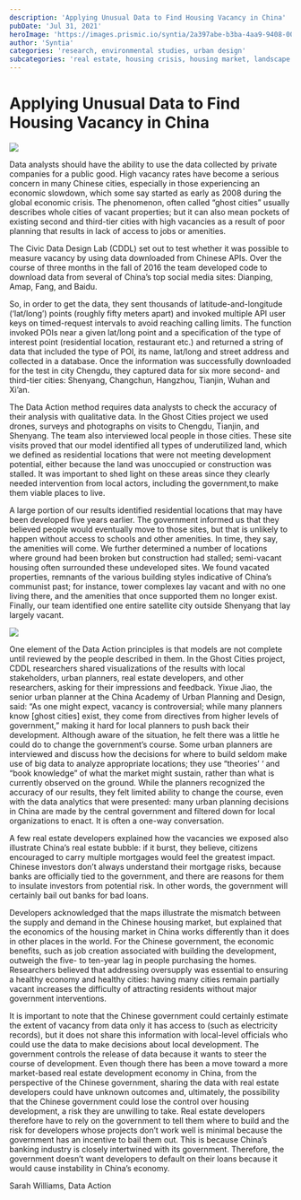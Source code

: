 ```yaml
---
description: 'Applying Unusual Data to Find Housing Vacancy in China'
pubDate: 'Jul 31, 2021'
heroImage: 'https://images.prismic.io/syntia/2a397abe-b3ba-4aa9-9408-00553c0240cd_img_20210731_214243.jpg?auto=compress,format'
author: 'Syntia'
categories: 'research, environmental studies, urban design'
subcategories: 'real estate, housing crisis, housing market, landscape design, urban planning'
---
```


# **Applying Unusual Data to Find Housing Vacancy in China**

![](https://images.prismic.io/syntia/2a397abe-b3ba-4aa9-9408-00553c0240cd_img_20210731_214243.jpg?auto=compress,format)

Data analysts should have the ability to use the data collected by private companies for a public good. High vacancy rates have become a serious concern in many Chinese cities, especially in those experiencing an economic slowdown, which some say started as early as 2008 during the global economic crisis. The phenomenon, often called “ghost cities” usually describes whole cities of vacant properties; but it can also mean pockets of existing second and third-tier cities with high vacancies as a result of poor planning that results in lack of access to jobs or amenities.

The Civic Data Design Lab (CDDL) set out to test whether it was possible to measure vacancy by using data downloaded from Chinese APIs. Over the course of three months in the fall of 2016 the team developed code to download data from several of China’s top social media sites: Dianping, Amap, Fang, and Baidu.

So, in order to get the data, they sent thousands of latitude-and-longitude (‘lat/long’) points (roughly fifty meters apart) and invoked multiple API user keys on timed-request intervals to avoid reaching calling limits. The function invoked POIs near a given lat/long point and a specification of the type of interest point (residential location, restaurant etc.) and returned a string of data that included the type of POI, its name, lat/long and street address and collected in a database. Once the information was successfully downloaded for the test in city Chengdu, they captured data for six more second- and third-tier cities: Shenyang, Changchun, Hangzhou, Tianjin, Wuhan and Xi’an. 

The Data Action method requires data analysts to check the accuracy of their analysis with qualitative data. In the Ghost Cities project we used drones, surveys and photographs on visits to Chengdu, Tianjin, and Shenyang. The team also interviewed local people in those cities. These site visits proved that our model identified all types of underutilized land, which we defined as residential locations that were not meeting development potential, either because the land was unoccupied or construction was stalled. It was important to shed light on these areas since they clearly needed intervention from local actors, including the government,to make them viable places to live.

A large portion of our results identified residential locations that may have been developed five years earlier. The government informed us that they believed people would eventually move to those sites, but that is unlikely to happen without access to schools and other amenities. In time, they say, the amenities will come. We further determined a number of locations where ground had been broken but construction had stalled; semi-vacant housing often surrounded these undeveloped sites. We found vacated properties, remnants of the various building styles indicative of China’s communist past; for instance, tower complexes lay vacant and with no one living there, and the amenities that once supported them no longer exist. Finally, our team identified one entire satellite city outside Shenyang that lay largely vacant.

![](https://images.prismic.io/syntia/5edf606e-96e2-4897-91c9-86782e03750c_img_20210731_214443.jpg?auto=compress,format)

One element of the Data Action principles is that models are not complete until reviewed by the people described in them. In the Ghost Cities project, CDDL researchers shared visualizations of the results with local stakeholders, urban planners, real estate developers, and other researchers, asking for their impressions and feedback. Yixue Jiao, the senior urban planner at the China Academy of Urban Planning and Design, said: “As one might expect, vacancy is controversial; while many planners know \[ghost cities\] exist, they come from directives from higher levels of government,” making it hard for local planners to push back their development. Although aware of the situation, he felt there was a little he could do to change the government’s course. Some urban planners are interviewed and discuss how the decisions for where to build seldom make use of big data to analyze appropriate locations; they use “theories’ ‘ and “book knowledge” of what the market might sustain, rather than what is currently observed on the ground. While the planners recognized the accuracy of our results, they felt limited ability to change the course, even with the data analytics that were presented: many urban planning decisions in China are made by the central government and filtered down for local organizations to enact. It is often a one-way conversation.

A few real estate developers explained how the vacancies we exposed also illustrate China’s real estate bubble: if it burst, they believe, citizens encouraged to carry multiple mortgages would feel the greatest impact. Chinese investors don’t always understand their mortgage risks, because banks are officially tied to the government, and there are reasons for them to insulate investors from potential risk. In other words, the government will certainly bail out banks for bad loans.

Developers acknowledged that the maps illustrate the mismatch between the supply and demand in the Chinese housing market, but explained that the economics of the housing market in China works differently than it does in other places in the world. For the Chinese government, the economic benefits, such as job creation associated with building the development, outweigh the five- to ten-year lag in people purchasing the homes. Researchers believed that addressing oversupply was essential to ensuring a healthy economy and healthy cities: having many cities remain partially vacant increases the difficulty of attracting residents without major government interventions.

It is important to note that the Chinese government could certainly estimate the extent of vacancy from data only it has access to (such as electricity records), but it does not share this information with local-level officials who could use the data to make decisions about local development. The government controls the release of data because it wants to steer the course of development. Even though there has been a move toward a more market-based real estate development economy in China, from the perspective of the Chinese government, sharing the data with real estate developers could have unknown outcomes and, ultimately, the possibility that the Chinese government could lose the control over housing development, a risk they are unwilling to take. Real estate developers therefore have to rely on the government to tell them where to build and the risk for developers whose projects don’t work well is minimal because the government has an incentive to bail them out. This is because China’s banking industry is closely intertwined with its government. Therefore, the government doesn’t want developers to default on their loans because it would cause instability in China’s economy.

Sarah Williams, Data Action